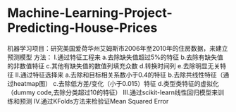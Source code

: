 # Machine-Learning-Project-Predicting-House-Prices
机器学习项目：研究美国爱荷华州艾姆斯市2006年至2010年的住房数据，来建立预测模型
方法：
  I.通过特征工程来
    a.去除缺失值超过5%的特征
    b.去除有缺失值的非数值特征
    c.其他有缺失值的数值列填充众数
    d.转换时间列
    e.去除明显无关特征
  II.通过特征选择来
    a.去除和目标相关系数小于0.4的特征
    b.去除共线性特征（通过heatmap图）
    c.去除低方差/变化（小于0.015）特征
    d.类型类特征的虚拟化（dummy code,去除分类超过10的特征）
  III.通过scikit-learn线性回归模型来训练和预测
  IV.通过KFolds方法来检验证Mean Squared Error
    
    
